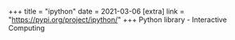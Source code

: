 +++
title = "ipython"
date = 2021-03-06
[extra]
link = "https://pypi.org/project/ipython/"
+++
Python library - Interactive Computing


